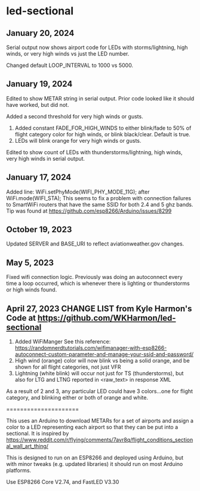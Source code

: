 # led-sectional
January 20, 2024
----------------
Serial output now shows airport code for LEDs with storms/lightning, high winds, or very high winds vs just the LED
number.

Changed default LOOP_INTERVAL to 1000 vs 5000.

January 19, 2024
----------------
Edited to show METAR string in serial output.  Prior code looked like it should have worked, but did not.

Added a second threshold for very high winds or gusts.
  1.  Added constant FADE_FOR_HIGH_WINDS to either blink/fade to 50% of flight category color for high winds, or
      blink black/clear.  Default is true.
  2. LEDs will blink orange for very high winds or gusts.

Edited to show count of LEDs with thunderstorms/lightning, high winds, very high winds in serial output.

January 17, 2024
 ----------------
 Added line: WiFi.setPhyMode(WIFI_PHY_MODE_11G); after WiFi.mode(WIFI_STA);
 This seems to fix a problem with connection failures to SmartWiFi routers that have the same SSID for both 2.4 and 5 ghz bands.
 Tip was found at https://github.com/esp8266/Arduino/issues/8299
 
 October 19, 2023
 ----------------
 Updated SERVER and BASE_URI to reflect aviationweather.gov changes.
  
 May 5, 2023
 -----------
 Fixed wifi connection logic.  Previously was doing an autoconnect every time a loop
 occurred, which is whenever there is lighting or thunderstorms or high winds found.
 
 April 27, 2023
 CHANGE LIST from Kyle Harmon's Code at https://github.com/WKHarmon/led-sectional
 --------------------------------------------------------------------------------
 1. Added WiFiManger
	See this reference: https://randomnerdtutorials.com/wifimanager-with-esp8266-autoconnect-custom-parameter-and-manage-your-ssid-and-password/
 2. High wind (orange) color will now blink vs being a solid orange, and be shown for all flight categories, not just VFR
 3. Lightning (white blink) will occur not just for TS (thunderstorms), but also for LTG and LTNG reported in <raw_text> in response XML

 As a result of 2 and 3, any particular LED could have 3 colors...one for flight category, and blinking either or both of orange and white.

=====================

This uses an Arduino to download METARs for a set of airports and assign a color to a LED representing each airport so that they can be put into a sectional. It is inspired by https://www.reddit.com/r/flying/comments/7avr8q/flight_conditions_sectional_wall_art_thing/

This is designed to run on an ESP8266 and deployed using Arduino, but with minor tweaks (e.g. updated libraries) it should run on most Arduino platforms.

Use ESP8266 Core V2.74, and FastLED V3.30
